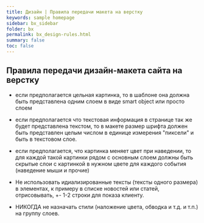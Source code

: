 ```yaml
---
title: Дизайн | Правила передачи макета на верстку
keywords: sample homepage
sidebar: bx_sidebar
folder: bx
permalink: bx_design-rules.html
summary: false
toc: false
---
```


## Правила передачи дизайн-макета сайта на верстку

* если предполагается цельная картинка, то в шаблоне она должна быть представлена одним слоем в виде smart object или просто слоем

* если предполагается что текстовая информация в странице так же будет представлена текстом, то в макете размер шрифта должен быть представлен целым числом в единице измерения "пиксели" и быть в текстовом слое.

* если предполагается, что картинка меняет цвет при наведении, то для каждой такой картинки рядом с основным слоем должны быть скрытые слои с картинкой в нужном цвете для каждого события (наведение мыши и прочие)

* Не использовать идиализированные тексты (тексты одного размера) в элементах, к примеру в списке новостей или статей, отрисовывать, +- 1-2 строки для показа клиенту.

* НИКОГДА не назначать стили (наложение цвета, обводка и т.д. и т.п.) на группу слоев.
